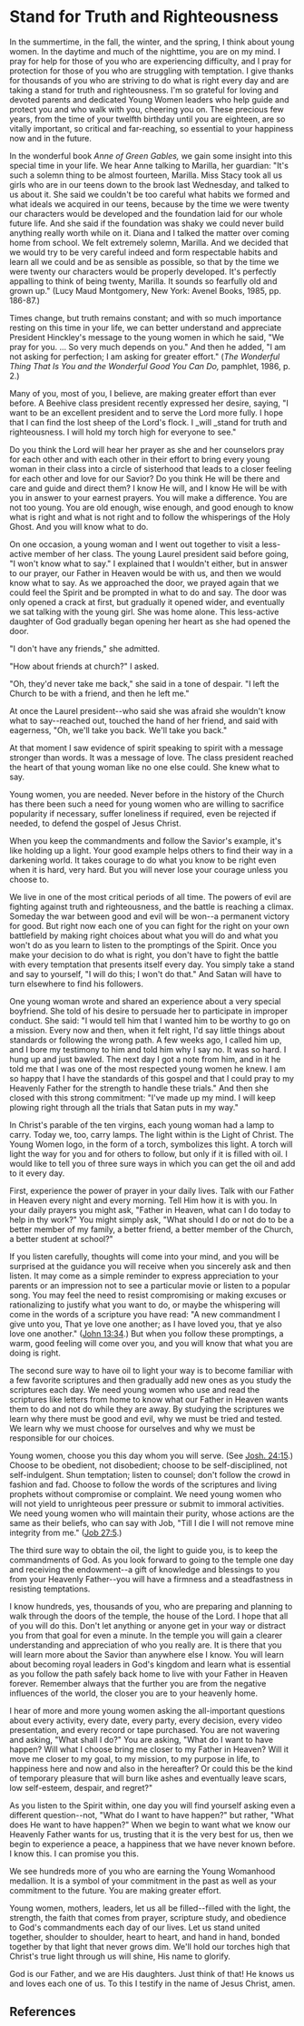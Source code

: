 # Stand for Truth and Righteousness

In the summertime, in the fall, the winter, and the spring, I think about
young women. In the daytime and much of the nighttime, you are on my mind. I
pray for help for those of you who are experiencing difficulty, and I pray for
protection for those of you who are struggling with temptation. I give thanks
for thousands of you who are striving to do what is right every day and are
taking a stand for truth and righteousness. I'm so grateful for loving and
devoted parents and dedicated Young Women leaders who help guide and protect
you and who walk with you, cheering you on. These precious few years, from the
time of your twelfth birthday until you are eighteen, are so vitally
important, so critical and far-reaching, so essential to your happiness now
and in the future.

In the wonderful book _Anne of Green Gables,_ we gain some insight into this
special time in your life. We hear Anne talking to Marilla, her guardian:
"It's such a solemn thing to be almost fourteen, Marilla. Miss Stacy took all
us girls who are in our teens down to the brook last Wednesday, and talked to
us about it. She said we couldn't be too careful what habits we formed and
what ideals we acquired in our teens, because by the time we were twenty our
characters would be developed and the foundation laid for our whole future
life. And she said if the foundation was shaky we could never build anything
really worth while on it. Diana and I talked the matter over coming home from
school. We felt extremely solemn, Marilla. And we decided that we would try to
be very careful indeed and form respectable habits and learn all we could and
be as sensible as possible, so that by the time we were twenty our characters
would be properly developed. It's perfectly appalling to think of being
twenty, Marilla. It sounds so fearfully old and grown up." (Lucy Maud
Montgomery, New York: Avenel Books, 1985, pp. 186-87.)

Times change, but truth remains constant; and with so much importance resting
on this time in your life, we can better understand and appreciate President
Hinckley's message to the young women in which he said, "We pray for you. ... So
very much depends on you." And then he added, "I am not asking for perfection;
I am asking for greater effort." (_The Wonderful Thing That Is You and the
Wonderful Good You Can Do,_ pamphlet, 1986, p. 2.)

Many of you, most of you, I believe, are making greater effort than ever
before. A Beehive class president recently expressed her desire, saying, "I
want to be an excellent president and to serve the Lord more fully. I hope
that I can find the lost sheep of the Lord's flock. I _will _stand for truth
and righteousness. I will hold my torch high for everyone to see."

Do you think the Lord will hear her prayer as she and her counselors pray for
each other and with each other in their effort to bring every young woman in
their class into a circle of sisterhood that leads to a closer feeling for
each other and love for our Savior? Do you think He will be there and care and
guide and direct them? I know He will, and I know He will be with you in
answer to your earnest prayers. You will make a difference. You are not too
young. You are old enough, wise enough, and good enough to know what is right
and what is not right and to follow the whisperings of the Holy Ghost. And you
will know what to do.

On one occasion, a young woman and I went out together to visit a less-active
member of her class. The young Laurel president said before going, "I won't
know what to say." I explained that I wouldn't either, but in answer to our
prayer, our Father in Heaven would be with us, and then we would know what to
say. As we approached the door, we prayed again that we could feel the Spirit
and be prompted in what to do and say. The door was only opened a crack at
first, but gradually it opened wider, and eventually we sat talking with the
young girl. She was home alone. This less-active daughter of God gradually
began opening her heart as she had opened the door.

"I don't have any friends," she admitted.

"How about friends at church?" I asked.

"Oh, they'd never take me back," she said in a tone of despair. "I left the
Church to be with a friend, and then he left me."

At once the Laurel president--who said she was afraid she wouldn't know what
to say--reached out, touched the hand of her friend, and said with eagerness,
"Oh, we'll take you back. We'll take you back."

At that moment I saw evidence of spirit speaking to spirit with a message
stronger than words. It was a message of love. The class president reached the
heart of that young woman like no one else could. She knew what to say.

Young women, you are needed. Never before in the history of the Church has
there been such a need for young women who are willing to sacrifice popularity
if necessary, suffer loneliness if required, even be rejected if needed, to
defend the gospel of Jesus Christ.

When you keep the commandments and follow the Savior's example, it's like
holding up a light. Your good example helps others to find their way in a
darkening world. It takes courage to do what you know to be right even when it
is hard, very hard. But you will never lose your courage unless you choose to.

We live in one of the most critical periods of all time. The powers of evil
are fighting against truth and righteousness, and the battle is reaching a
climax. Someday the war between good and evil will be won--a permanent victory
for good. But right now each one of you can fight for the right on your own
battlefield by making right choices about what you will do and what you won't
do as you learn to listen to the promptings of the Spirit. Once you make your
decision to do what is right, you don't have to fight the battle with every
temptation that presents itself every day. You simply take a stand and say to
yourself, "I will do this; I won't do that." And Satan will have to turn
elsewhere to find his followers.

One young woman wrote and shared an experience about a very special boyfriend.
She told of his desire to persuade her to participate in improper conduct. She
said: "I would tell him that I wanted him to be worthy to go on a mission.
Every now and then, when it felt right, I'd say little things about standards
or following the wrong path. A few weeks ago, I called him up, and I bore my
testimony to him and told him why I say no. It was so hard. I hung up and just
bawled. The next day I got a note from him, and in it he told me that I was
one of the most respected young women he knew. I am so happy that I have the
standards of this gospel and that I could pray to my Heavenly Father for the
strength to handle these trials." And then she closed with this strong
commitment: "I've made up my mind. I will keep plowing right through all the
trials that Satan puts in my way."

In Christ's parable of the ten virgins, each young woman had a lamp to carry.
Today we, too, carry lamps. The light within is the Light of Christ. The Young
Women logo, in the form of a torch, symbolizes this light. A torch will light
the way for you and for others to follow, but only if it is filled with oil. I
would like to tell you of three sure ways in which you can get the oil and add
to it every day.

First, experience the power of prayer in your daily lives. Talk with our
Father in Heaven every night and every morning. Tell Him how it is with you.
In your daily prayers you might ask, "Father in Heaven, what can I do today to
help in thy work?" You might simply ask, "What should I do or not do to be a
better member of my family, a better friend, a better member of the Church, a
better student at school?"

If you listen carefully, thoughts will come into your mind, and you will be
surprised at the guidance you will receive when you sincerely ask and then
listen. It may come as a simple reminder to express appreciation to your
parents or an impression not to see a particular movie or listen to a popular
song. You may feel the need to resist compromising or making excuses or
rationalizing to justify what you want to do, or maybe the whispering will
come in the words of a scripture you have read: "A new commandment I give unto
you, That ye love one another; as I have loved you, that ye also love one
another." ([John 13:34](/scriptures/nt/john/13.34?lang=eng#33).) But when you
follow these promptings, a warm, good feeling will come over you, and you will
know that what you are doing is right.

The second sure way to have oil to light your way is to become familiar with a
few favorite scriptures and then gradually add new ones as you study the
scriptures each day. We need young women who use and read the scriptures like
letters from home to know what our Father in Heaven wants them to do and not
do while they are away. By studying the scriptures we learn why there must be
good and evil, why we must be tried and tested. We learn why we must choose
for ourselves and why we must be responsible for our choices.

Young women, choose you this day whom you will serve. (See [Josh.
24:15](/scriptures/ot/josh/24.15?lang=eng#14).) Choose to be obedient, not
disobedient; choose to be self-disciplined, not self-indulgent. Shun
temptation; listen to counsel; don't follow the crowd in fashion and fad.
Choose to follow the words of the scriptures and living prophets without
compromise or complaint. We need young women who will not yield to unrighteous
peer pressure or submit to immoral activities. We need young women who will
maintain their purity, whose actions are the same as their beliefs, who can
say with Job, "Till I die I will not remove mine integrity from me." ([Job
27:5](/scriptures/ot/job/27.5?lang=eng#4).)

The third sure way to obtain the oil, the light to guide you, is to keep the
commandments of God. As you look forward to going to the temple one day and
receiving the endowment--a gift of knowledge and blessings to you from your
Heavenly Father--you will have a firmness and a steadfastness in resisting
temptations.

I know hundreds, yes, thousands of you, who are preparing and planning to walk
through the doors of the temple, the house of the Lord. I hope that all of you
will do this. Don't let anything or anyone get in your way or distract you
from that goal for even a minute. In the temple you will gain a clearer
understanding and appreciation of who you really are. It is there that you
will learn more about the Savior than anywhere else I know. You will learn
about becoming royal leaders in God's kingdom and learn what is essential as
you follow the path safely back home to live with your Father in Heaven
forever. Remember always that the further you are from the negative influences
of the world, the closer you are to your heavenly home.

I hear of more and more young women asking the all-important questions about
every activity, every date, every party, every decision, every video
presentation, and every record or tape purchased. You are not wavering and
asking, "What shall I do?" You are asking, "What do I want to have happen?
Will what I choose bring me closer to my Father in Heaven? Will it move me
closer to my goal, to my mission, to my purpose in life, to happiness here and
now and also in the hereafter? Or could this be the kind of temporary pleasure
that will burn like ashes and eventually leave scars, low self-esteem,
despair, and regret?"

As you listen to the Spirit within, one day you will find yourself asking even
a different question--not, "What do I want to have happen?" but rather, "What
does He want to have happen?" When we begin to want what we know our Heavenly
Father wants for us, trusting that it is the very best for us, then we begin
to experience a peace, a happiness that we have never known before. I know
this. I can promise you this.

We see hundreds more of you who are earning the Young Womanhood medallion. It
is a symbol of your commitment in the past as well as your commitment to the
future. You are making greater effort.

Young women, mothers, leaders, let us all be filled--filled with the light,
the strength, the faith that comes from prayer, scripture study, and obedience
to God's commandments each day of our lives. Let us stand united together,
shoulder to shoulder, heart to heart, and hand in hand, bonded together by
that light that never grows dim. We'll hold our torches high that Christ's
true light through us will shine, His name to glorify.

God is our Father, and we are His daughters. Just think of that! He knows us
and loves each one of us. To this I testify in the name of Jesus Christ, amen.

## References

